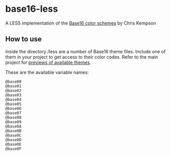 base16-less
===========

A LESS implementation of the [Base16 color schemes](https://github.com/chriskempson/base16) by Chris Kempson

How to use
----------

Inside the directory /less are a number of Base16 theme files. Include one of them in your project to get access to their color codes. Refer to the main project for [previews of available themes](http://chriskempson.github.io/base16/).

These are the available variable names:

``` less
@base00
@base01
@base02
@base03
@base04
@base05
@base06
@base07
@base08
@base09
@base0A
@base0B
@base0C
@base0D
@base0E
@base0F
```
